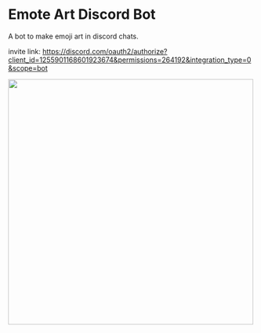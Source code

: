 # Emote Art Discord Bot

A bot to make emoji art in discord chats.

invite link: <https://discord.com/oauth2/authorize?client_id=1255901168601923674&permissions=264192&integration_type=0&scope=bot>

<img src="https://jgon.net/static/images/discord-emote-art-screenshot.png" height="500px">
